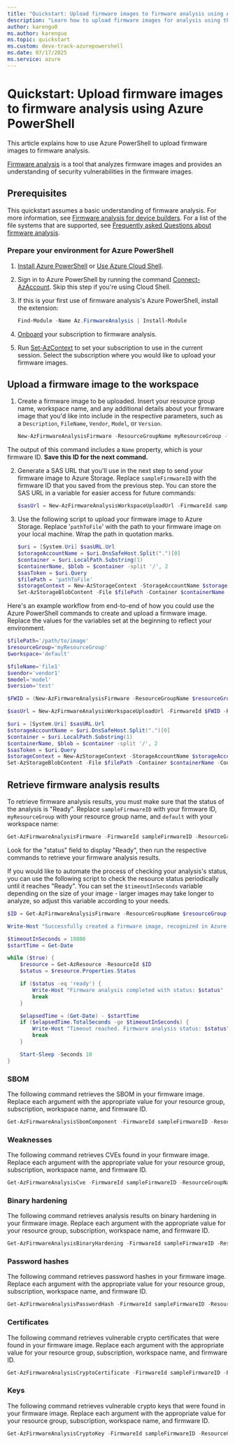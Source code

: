 ```yaml
---
title: "Quickstart: Upload firmware images to firmware analysis using Azure PowerShell"
description: "Learn how to upload firmware images for analysis using the Azure PowerShell."
author: karengu0
ms.author: karenguo
ms.topic: quickstart
ms.custom: devx-track-azurepowershell
ms.date: 07/17/2025
ms.service: azure
---
```


# Quickstart: Upload firmware images to firmware analysis using Azure PowerShell

This article explains how to use Azure PowerShell to upload firmware images to firmware analysis.
 
[Firmware analysis](./overview-firmware-analysis.md) is a tool that analyzes firmware images and provides an understanding of security vulnerabilities in the firmware images.

## Prerequisites

This quickstart assumes a basic understanding of firmware analysis. For more information, see [Firmware analysis for device builders](./overview-firmware-analysis.md). For a list of the file systems that are supported, see [Frequently asked Questions about firmware analysis](./firmware-analysis-faq.md#what-types-of-firmware-images-does-firmware-analysis-support).

### Prepare your environment for Azure PowerShell

1. [Install Azure PowerShell](/powershell/azure/install-azure-powershell) or [Use Azure Cloud Shell](/azure/cloud-shell/get-started/classic).

2. Sign in to Azure PowerShell by running the command [Connect-AzAccount](/powershell/module/az.accounts/connect-azaccount). Skip this step if you're using Cloud Shell.

3. If this is your first use of firmware analysis's Azure PowerShell, install the extension:

    ```powershell
    Find-Module -Name Az.FirmwareAnalysis | Install-Module
    ```

4. [Onboard](tutorial-analyze-firmware.md#onboard-your-subscription-to-use-firmware-analysis) your subscription to firmware analysis.

5. Run [Set-AzContext](/powershell/module/az.accounts/set-azcontext) to set your subscription to use in the current session. Select the subscription where you would like to upload your firmware images.

## Upload a firmware image to the workspace

1. Create a firmware image to be uploaded. Insert your resource group name, workspace name, and any additional details about your firmware image that you'd like into include in the respective parameters, such as a `Description`, `FileName`, `Vendor`, `Model`, or `Version`.

    ```powershell
    New-AzFirmwareAnalysisFirmware -ResourceGroupName myResourceGroup -WorkspaceName default -Description 'sample description' -FileName file -Vendor vendor -Model model -Version version
    ```

The output of this command includes a `Name` property, which is your firmware ID. **Save this ID for the next command.**

2. Generate a SAS URL that you'll use in the next step to send your firmware image to Azure Storage. Replace `sampleFirmwareID` with the firmware ID that you saved from the previous step. You can store the SAS URL in a variable for easier access for future commands:

    ```powershell
    $sasUrl = New-AzFirmwareAnalysisWorkspaceUploadUrl -FirmwareId sampleFirmwareID -ResourceGroupName myResourceGroup -WorkspaceName default
    ```

3. Use the following script to upload your firmware image to Azure Storage. Replace '`pathToFile`' with the path to your firmware image on your local machine. Wrap the path in quotation marks.

    ```powershell
    $uri = [System.Uri] $sasURL.Url
    $storageAccountName = $uri.DnsSafeHost.Split(".")[0]
    $container = $uri.LocalPath.Substring(1)
    $containerName, $blob = $container -split '/', 2
    $sasToken = $uri.Query
    $filePath = 'pathToFile'
    $storageContext = New-AzStorageContext -StorageAccountName $storageAccountName -SasToken $sasToken
    Set-AzStorageBlobContent -File $filePath -Container $containerName -Context $storageContext -Blob $blob -Force
    ```

Here's an example workflow from end-to-end of how you could use the Azure PowerShell commands to create and upload a firmware image. Replace the values for the variables set at the beginning to reflect your environment.

```powershell
$filePath='/path/to/image'
$resourceGroup='myResourceGroup'
$workspace='default'

$fileName='file1'
$vendor='vendor1'
$model='model'
$version='test'

$FWID = (New-AzFirmwareAnalysisFirmware -ResourceGroupName $resourceGroup -WorkspaceName $workspace -FileName $fileName -Vendor $vendor -Model $model -Version $version).Name

$sasUrl = New-AzFirmwareAnalysisWorkspaceUploadUrl -FirmwareId $FWID -ResourceGroupName $resourceGroup -WorkspaceName $workspace

$uri = [System.Uri] $sasURL.Url
$storageAccountName = $uri.DnsSafeHost.Split(".")[0]
$container = $uri.LocalPath.Substring(1)
$containerName, $blob = $container -split '/', 2
$sasToken = $uri.Query
$storageContext = New-AzStorageContext -StorageAccountName $storageAccountName -SasToken $sasToken
Set-AzStorageBlobContent -File $filePath -Container $containerName -Context $storageContext -Blob $blob -Force
```

## Retrieve firmware analysis results

To retrieve firmware analysis results, you must make sure that the status of the analysis is "Ready". Replace `sampleFirmwareID` with your firmware ID, `myResourceGroup` with your resource group name, and `default` with your workspace name:

```powershell
Get-AzFirmwareAnalysisFirmware -FirmwareId sampleFirmwareID -ResourceGroupName myResourceGroup -WorkspaceName default
```

Look for the "status" field to display "Ready", then run the respective commands to retrieve your firmware analysis results.

If you would like to automate the process of checking your analysis's status, you can use the following script to check the resource status periodically until it reaches "Ready". You can set the `$timeoutInSeconds` variable depending on the size of your image - larger images may take longer to analyze, so adjust this variable according to your needs.

```powershell
$ID = Get-AzFirmwareAnalysisFirmware -ResourceGroupName $resourceGroup -WorkspaceName default -FirmwareId $FWID | Select-Object -ExpandProperty Id

Write-Host "Successfully created a firmware image, recognized in Azure by this resource id: $ID."

$timeoutInSeconds = 10800
$startTime = Get-Date

while ($true) {
    $resource = Get-AzResource -ResourceId $ID
    $status = $resource.Properties.Status

    if ($status -eq 'ready') {
        Write-Host "Firmware analysis completed with status: $status"
        break
    }

    $elapsedTime = (Get-Date) - $startTime
    if ($elapsedTime.TotalSeconds -ge $timeoutInSeconds) {
        Write-Host "Timeout reached. Firmware analysis status: $status"
        break
    }

    Start-Sleep -Seconds 10
}
```

### SBOM

The following command retrieves the SBOM in your firmware image. Replace each argument with the appropriate value for your resource group, subscription, workspace name, and firmware ID.

```powershell
Get-AzFirmwareAnalysisSbomComponent -FirmwareId sampleFirmwareID -ResourceGroupName myResourceGroup -WorkspaceName default
```

### Weaknesses

The following command retrieves CVEs found in your firmware image. Replace each argument with the appropriate value for your resource group, subscription, workspace name, and firmware ID.

```powershell
Get-AzFirmwareAnalysisCve -FirmwareId sampleFirmwareID -ResourceGroupName myResourceGroup -WorkspaceName default 
```

### Binary hardening

The following command retrieves analysis results on binary hardening in your firmware image. Replace each argument with the appropriate value for your resource group, subscription, workspace name, and firmware ID.

```powershell
Get-AzFirmwareAnalysisBinaryHardening -FirmwareId sampleFirmwareID -ResourceGroupName myResourceGroup -WorkspaceName default 
```

### Password hashes

The following command retrieves password hashes in your firmware image. Replace each argument with the appropriate value for your resource group, subscription, workspace name, and firmware ID.

```powershell
Get-AzFirmwareAnalysisPasswordHash -FirmwareId sampleFirmwareID -ResourceGroupName myResourceGroup -WorkspaceName default 
```

### Certificates

The following command retrieves vulnerable crypto certificates that were found in your firmware image. Replace each argument with the appropriate value for your resource group, subscription, workspace name, and firmware ID.

```powershell
Get-AzFirmwareAnalysisCryptoCertificate -FirmwareId sampleFirmwareID -ResourceGroupName myResourceGroup -WorkspaceName default 
```

### Keys

The following command retrieves vulnerable crypto keys that were found in your firmware image. Replace each argument with the appropriate value for your resource group, subscription, workspace name, and firmware ID.

```powershell
Get-AzFirmwareAnalysisCryptoKey -FirmwareId sampleFirmwareID -ResourceGroupName myResourceGroup -WorkspaceName default 
```
